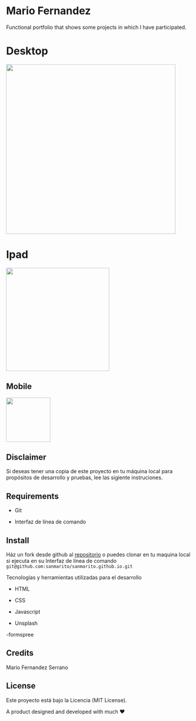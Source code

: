 # Mario Fernandez 
Functional portfolio that shows some projects in which I have participated.
##


# Desktop

<img width="460px"  src="https://firebasestorage.googleapis.com/v0/b/mfs-api-5e5f4.appspot.com/o/my-profile%2Fassets%2Fimages%2Fdesktop-my-profile.png?alt=media&token=7e358acb-1a8c-468f-a296-03f77e3edc29" />

 
 ##

# Ipad 

<img width="280px"  src="https://firebasestorage.googleapis.com/v0/b/mfs-api-5e5f4.appspot.com/o/my-profile%2Fassets%2Fimages%2Fipad-my-profile.png?alt=media&token=357fb28f-bb03-466c-bc9b-6523b44e66de" />


## Mobile

<img width="120px"  src="https://firebasestorage.googleapis.com/v0/b/mfs-api-5e5f4.appspot.com/o/my-profile%2Fassets%2Fimages%2Fiphonex-my-profile.png?alt=media&token=0568b34f-2627-487d-be34-e0f6060873c5" />




 
 ## Disclaimer

Si deseas tener una copia  de este proyecto en tu máquina local para propósitos de desarrollo y pruebas, lee las sigiente instruciones. 
 
 

## Requirements

  - Git

  - Interfaz de línea de comando


## Install

 Ház un fork desde github al [repositorio](git@github.com:sanmarito/sanmarito.github.io.git) o puedes clonar en tu maquina local si ejecuta en su Interfaz de línea de comando
```git@github.com:sanmarito/sanmarito.github.io.git``` 


Tecnologías y herramientas utilizadas para el desarrollo

  - HTML
  
  - CSS
  
  - Javascript
  
  - Unsplash
  
  -formspree


## Credits

Mario Fernandez Serrano

## License
Este proyecto está bajo la Licencia (MIT License).


A product designed and developed with much ❤  

